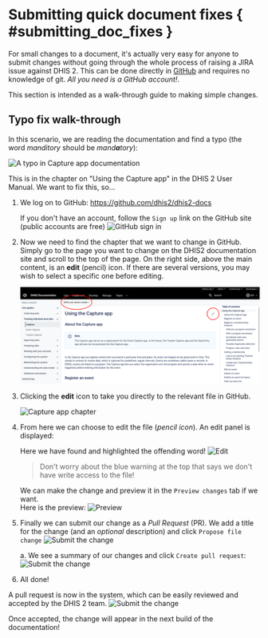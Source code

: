 # Submitting quick document fixes { #submitting_doc_fixes } 

For small changes to a document, it's actually very easy for anyone to
submit changes without going through the whole process of raising a JIRA
issue against DHIS 2. This can be done directly in
[GitHub](https://github.com/dhis2/dhis2-docs) and requires no knowledge of git.
_All you need is a GitHub account!_.

This section is intended as a walk-through guide to making simple changes.

## Typo fix walk-through

In this scenario, we are reading the documentation and find a typo (the word
_manditory_ should be _mand**a**tory_):

![A typo in Capture app documentation](resources/images/doc_pr_001.png)

This is in the chapter on "Using the Capture app" in the DHIS 2 User Manual.
We want to fix this, so...

1. We log on to GitHub: https://github.com/dhis2/dhis2-docs

    If you don't have an account, follow the `Sign up` link on the GitHub site  
    (public accounts are free)
    ![GitHub sign in](resources/images/doc_pr_001b.png)

2. Now we need to find the chapter that we want to change in GitHub. Simply go to the page you want to change on the DHIS2 documentation site and scroll to the top of the page. On the right side, above the main content, is an **edit** (pencil) icon. If there are several versions, you may wish to select a specific one before editing.
    
    ![Documentation index files](resources/images/doc_pr_002b.png)

3. Clicking the **edit** icon to take you directly to the relevant file in GitHub.

    ![Capture app chapter](resources/images/doc_pr_004b.png)

4. From here we can choose to edit the file (_pencil icon_). An edit panel is displayed:

    Here we have found and highlighted the offending word!
    ![Edit](resources/images/doc_pr_005.png)

    > Don't worry about the blue warning at the top that says we don't have
    write access to the file!  

    We can make the change and preview it in the `Preview changes` tab if we want.  
    Here is the preview:
    ![Preview](resources/images/doc_pr_006.png)

5. Finally we can submit our change as a _Pull Request_ (PR).
    We add a title for the change (and an _optional_ description) and click
    `Propose file change`
    ![Submit the change](resources/images/doc_pr_007.png)

    a. We see a summary of our changes and click `Create pull request`:
    ![Submit the change](resources/images/doc_pr_008.png)

6. All done!

A pull request is now in the system, which can be easily reviewed
and accepted by the DHIS 2 team.
![Submit the change](resources/images/doc_pr_009.png)

Once accepted, the change will appear in the next build of the documentation!    
